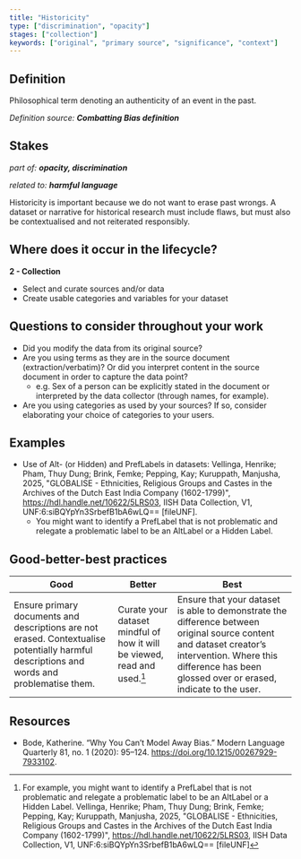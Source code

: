 ```yaml
---
title: "Historicity"
type: ["discrimination", "opacity"]
stages: ["collection"]
keywords: ["original", "primary source", "significance", "context"]
---
```


## Definition
Philosophical term denoting an authenticity of an event in the past. 

_Definition source: **Combatting Bias definition**_

## Stakes
_part of: **opacity, discrimination**_

_related to: **harmful language**_

Historicity is important because we do not want to erase past wrongs. A dataset or narrative for historical research must include flaws, but must also be contextualised and not reiterated responsibly. 

## Where does it occur in the lifecycle?

**2 - Collection**<br>

- Select and curate sources and/or data
- Create usable categories and variables for your dataset


## Questions to consider throughout your work
- Did you modify the data from its original source? 
- Are you using terms as they are in the source document (extraction/verbatim)? Or did you interpret content in the source document in order to capture the data point? 
    - e.g. Sex of a person can be explicitly stated in the document or interpreted by the data collector (through names, for example). 
- Are you using categories as used by your sources? If so, consider elaborating your choice of categories to your users. 

## Examples
- Use of Alt- (or Hidden) and PrefLabels in datasets: Vellinga, Henrike; Pham, Thuy Dung; Brink, Femke; Pepping, Kay; Kuruppath, Manjusha, 2025, "GLOBALISE - Ethnicities, Religious Groups and Castes in the Archives of the Dutch East India Company (1602-1799)", https://hdl.handle.net/10622/5LRS03, IISH Data Collection, V1, UNF:6:siBQYpYn3SrbefB1bA6wLQ== [fileUNF].
    - You might want to identify a PrefLabel that is not problematic and relegate a problematic label to be an AltLabel or a Hidden Label.

## Good-better-best practices

| Good | Better | Best |
|---|---|---|
| Ensure primary documents and descriptions are not erased. Contextualise potentially harmful descriptions and words and problematise them.|Curate your dataset mindful of how it will be viewed, read and used.[^1]|Ensure that your dataset is able to demonstrate the difference between original source content and dataset creator’s intervention. Where this difference has been glossed over or erased, indicate to the user.|

## Resources
- Bode, Katherine. “Why You Can’t Model Away Bias.” Modern Language Quarterly 81, no. 1 (2020): 95–124. https://doi.org/10.1215/00267929-7933102.


[^1]: For example, you might want to identify a PrefLabel that is not problematic and relegate a problematic label to be an AltLabel or a Hidden Label. Vellinga, Henrike; Pham, Thuy Dung; Brink, Femke; Pepping, Kay; Kuruppath, Manjusha, 2025, "GLOBALISE - Ethnicities, Religious Groups and Castes in the Archives of the Dutch East India Company (1602-1799)", https://hdl.handle.net/10622/5LRS03, IISH Data Collection, V1, UNF:6:siBQYpYn3SrbefB1bA6wLQ== [fileUNF]